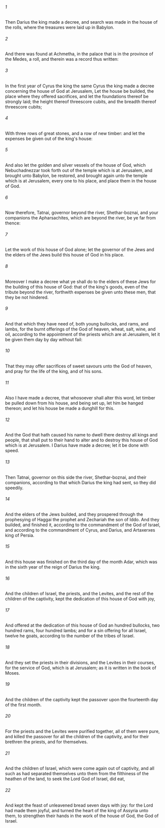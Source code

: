 ###### 1
Then Darius the king made a decree, and search was made in the house of the rolls, where the treasures were laid up in Babylon.

###### 2
And there was found at Achmetha, in the palace that is in the province of the Medes, a roll, and therein was a record thus written:

###### 3
In the first year of Cyrus the king the same Cyrus the king made a decree concerning the house of God at Jerusalem, Let the house be builded, the place where they offered sacrifices, and let the foundations thereof be strongly laid; the height thereof threescore cubits, and the breadth thereof threescore cubits;

###### 4
With three rows of great stones, and a row of new timber: and let the expenses be given out of the king's house:

###### 5
And also let the golden and silver vessels of the house of God, which Nebuchadnezzar took forth out of the temple which is at Jerusalem, and brought unto Babylon, be restored, and brought again unto the temple which is at Jerusalem, every one to his place, and place them in the house of God.

###### 6
Now therefore, Tatnai, governor beyond the river, Shethar-boznai, and your companions the Apharsachites, which are beyond the river, be ye far from thence:

###### 7
Let the work of this house of God alone; let the governor of the Jews and the elders of the Jews build this house of God in his place.

###### 8
Moreover I make a decree what ye shall do to the elders of these Jews for the building of this house of God: that of the king's goods, even of the tribute beyond the river, forthwith expenses be given unto these men, that they be not hindered.

###### 9
And that which they have need of, both young bullocks, and rams, and lambs, for the burnt offerings of the God of heaven, wheat, salt, wine, and oil, according to the appointment of the priests which are at Jerusalem, let it be given them day by day without fail:

###### 10
That they may offer sacrifices of sweet savours unto the God of heaven, and pray for the life of the king, and of his sons.

###### 11
Also I have made a decree, that whosoever shall alter this word, let timber be pulled down from his house, and being set up, let him be hanged thereon; and let his house be made a dunghill for this.

###### 12
And the God that hath caused his name to dwell there destroy all kings and people, that shall put to their hand to alter and to destroy this house of God which is at Jerusalem. I Darius have made a decree; let it be done with speed.

###### 13
Then Tatnai, governor on this side the river, Shethar-boznai, and their companions, according to that which Darius the king had sent, so they did speedily.

###### 14
And the elders of the Jews builded, and they prospered through the prophesying of Haggai the prophet and Zechariah the son of Iddo. And they builded, and finished it, according to the commandment of the God of Israel, and according to the commandment of Cyrus, and Darius, and Artaxerxes king of Persia.

###### 15
And this house was finished on the third day of the month Adar, which was in the sixth year of the reign of Darius the king.

###### 16
And the children of Israel, the priests, and the Levites, and the rest of the children of the captivity, kept the dedication of this house of God with joy,

###### 17
And offered at the dedication of this house of God an hundred bullocks, two hundred rams, four hundred lambs; and for a sin offering for all Israel, twelve he goats, according to the number of the tribes of Israel.

###### 18
And they set the priests in their divisions, and the Levites in their courses, for the service of God, which is at Jerusalem; as it is written in the book of Moses.

###### 19
And the children of the captivity kept the passover upon the fourteenth day of the first month.

###### 20
For the priests and the Levites were purified together, all of them were pure, and killed the passover for all the children of the captivity, and for their brethren the priests, and for themselves.

###### 21
And the children of Israel, which were come again out of captivity, and all such as had separated themselves unto them from the filthiness of the heathen of the land, to seek the Lord God of Israel, did eat,

###### 22
And kept the feast of unleavened bread seven days with joy: for the Lord had made them joyful, and turned the heart of the king of Assyria unto them, to strengthen their hands in the work of the house of God, the God of Israel.

